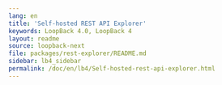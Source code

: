 ```yaml
---
lang: en
title: 'Self-hosted REST API Explorer'
keywords: LoopBack 4.0, LoopBack 4
layout: readme
source: loopback-next
file: packages/rest-explorer/README.md
sidebar: lb4_sidebar
permalink: /doc/en/lb4/Self-hosted-rest-api-explorer.html
---
```

